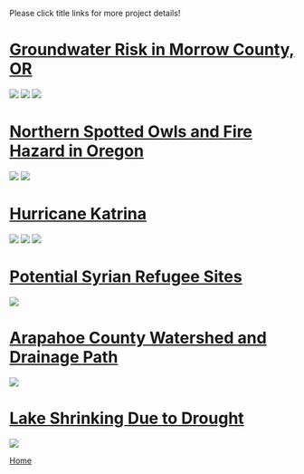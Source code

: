 Please click title links for more project details!
<br>
# [Groundwater Risk in Morrow County, OR](MCWater.md)
<img src="https://github.com/user-attachments/assets/46f64d0d-65d9-4e69-86aa-66554de95872">
<img src="https://github.com/user-attachments/assets/cdee8a40-9a8c-4aba-a287-a315164fdf85">
<img src="https://github.com/user-attachments/assets/ed94083b-c274-46c1-9ed1-2b5c8edd02ba">

# [Northern Spotted Owls and Fire Hazard in Oregon](STOCfire.md)
<img src="https://github.com/user-attachments/assets/2b0da80f-e3c2-4433-8e05-642dc2e82004">
<img src="https://github.com/user-attachments/assets/aab38581-7b06-47b3-a5e6-04a1f2d9dd0e">


# [Hurricane Katrina](hurricanekatrina.md)
<img src="https://github.com/user-attachments/assets/19a912a3-0f71-49ba-991b-00daeb1caf41">
<img src="https://github.com/user-attachments/assets/55fca99c-28d9-43ed-b036-3212dde45007">
<img src= "https://github.com/user-attachments/assets/6be88fcb-d681-43c0-9385-a72508ab0f65">


# [Potential Syrian Refugee Sites](refugee.md)
<img src= "https://github.com/user-attachments/assets/5a73d66e-df4d-4b74-89d6-c62a4b2c503c">

# [Arapahoe County Watershed and Drainage Path](waterdrain.md)
<img src="https://github.com/user-attachments/assets/2315abcf-48e5-4db2-9d7b-eee60d168a40">


# [Lake Shrinking Due to Drought](lakeshrinkage.md)
<img src= "https://github.com/user-attachments/assets/587b047a-de80-40b3-8cbf-4375c509027f">



[Home](README.md)

